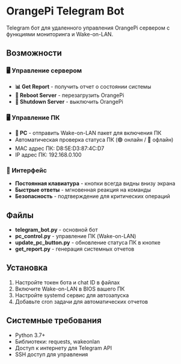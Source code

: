 # OrangePi Telegram Bot

Telegram бот для удаленного управления OrangePi сервером с функциями мониторинга и Wake-on-LAN.

## Возможности

### 🖥️ Управление сервером
- **📊 Get Report** - получить отчет о состоянии системы
- **🔄 Reboot Server** - перезагрузить OrangePi
- **🔴 Shutdown Server** - выключить OrangePi

### 🖥️ Управление ПК
- **🔴 PC** - отправить Wake-on-LAN пакет для включения ПК
- Автоматическая проверка статуса ПК (🟢 онлайн / 🔴 офлайн)
- MAC адрес ПК: D8:5E:D3:87:4C:D7
- IP адрес ПК: 192.168.0.100

### 📱 Интерфейс
- **Постоянная клавиатура** - кнопки всегда видны внизу экрана
- **Быстрые ответы** - мгновенная реакция на команды
- **Безопасность** - подтверждение для критических операций

## Файлы

- **telegram_bot.py** - основной бот
- **pc_control.py** - управление ПК (Wake-on-LAN)
- **update_pc_button.py** - обновление статуса ПК в кнопке
- **get_report.py** - генерация системных отчетов

## Установка

1. Настройте токен бота и chat ID в файлах
2. Включите Wake-on-LAN в BIOS вашего ПК
3. Настройте systemd сервис для автозапуска
4. Добавьте cron задачи для автоматических отчетов

## Системные требования

- Python 3.7+
- Библиотеки: requests, wakeonlan
- Доступ к интернету для Telegram API
- SSH доступ для управления
